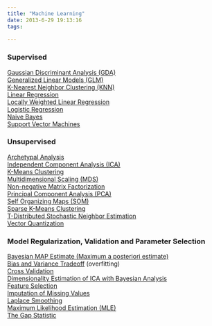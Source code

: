 ```yaml
---
title: "Machine Learning"
date: 2013-6-29 19:13:16
tags:
  
---
```



### Supervised

[Gaussian Discriminant Analysis (GDA)](http://www.vbmis.com/learn/?p=304 "Gaussian Discriminant Analysis (GDA)")  
[Generalized Linear Models (GLM)](http://www.vbmis.com/learn/?p=287 "Generalized Linear Models (GLM)")  
[ K-Nearest Neighbor Clustering (KNN)](http://www.vbmis.com/learn/?p=96 "K-Nearest Neighbor Clustering (KNN)")  
[Linear Regression](http://www.vbmis.com/learn/?p=100 "Linear Regression")  
[ Locally Weighted Linear Regression](http://www.vbmis.com/learn/?p=227 "Locally Weighted Linear Regression")  
[Logistic Regression](http://www.vbmis.com/learn/?p=102 "Logistic Regression")  
[Naive Bayes](http://www.vbmis.com/learn/?p=110 "Naive Bayes")  
[ Support Vector Machines](http://www.vbmis.com/learn/?p=312 "Support Vector Machines (SVMs)")

### Unsupervised

[Archetypal Analysis](http://www.vbmis.com/learn/?p=479 "Archetypal Analysis")  
[Independent Component Analysis (ICA)](http://www.vbmis.com/learn/?p=88 "Independent Component Analysis (ICA)")  
[ K-Means Clustering](http://www.vbmis.com/learn/?p=94 "K-Means Clustering")  
[Multidimensional Scaling (MDS)](http://www.vbmis.com/learn/?p=211 "Multidimensional Scaling (MDS)")  
[Non-negative Matrix Factorization](http://www.vbmis.com/learn/?p=471 "Non-Negative Matrix Factorization")  
[Principal Component Analysis (PCA)](http://www.vbmis.com/learn/?p=86 "Principal Component Analysis (PCA)")  
[Self Organizing Maps (SOM)](http://www.vbmis.com/learn/?p=510 "Self Organizing Maps (SOM)")  
[Sparse K-Means Clustering](http://www.vbmis.com/learn/?p=454 "Sparse K-Means Clustering “Sparcl”")  
[T-Distributed Stochastic Neighbor Estimation](http://www.vbmis.com/learn/t-distributed-stochastic-neighbor-embedding/ "T-Distributed Stochastic Neighbor Estimation")  
[Vector Quantization](http://www.vbmis.com/learn/?p=506 "Vector Quantization")

### Model Regularization, Validation and Parameter Selection

[Bayesian MAP Estimate (Maximum a posteriori estimate)](http://www.vbmis.com/learn/?p=339 "Bayesian MAP Estimate")  
[Bias and Variance Tradeoff](http://www.vbmis.com/learn/?p=127 "Bias and Variance Tradeoff") (overfitting)  
[Cross Validation](http://www.vbmis.com/learn/?p=125 "Cross Validation")  
[Dimensionality Estimation of ICA with Bayesian Analysis](http://www.vbmis.com/learn/?p=516)  
[ Feature Selection](http://www.vbmis.com/learn/?p=334 "Feature Selection")  
[Imputation of Missing Values](http://www.vbmis.com/learn/?p=514)  
[ Laplace Smoothing](http://www.vbmis.com/learn/?p=276 "Laplace Smoothing")  
[ Maximum Likelihood Estimation (MLE)](http://www.vbmis.com/learn/?p=194 "Maximum Likelihood Estimation (MLE)")  
[The Gap Statistic](http://www.vbmis.com/learn/?p=574) [  
](http://www.vbmis.com/learn/?p=516)


